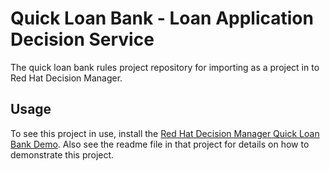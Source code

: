 Quick Loan Bank - Loan Application Decision Service
===================================================
The quick loan bank rules project repository for importing as a project in to Red Hat Decision Manager.


Usage
-----
To see this project in use, install the [Red Hat Decision Manager Quick Loan Bank Demo](https://github.com/jbossdemocentral/rhdm7-qlb-loan-demo).
Also see the readme file in that project for details on how to demonstrate this project.
